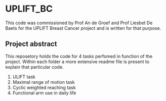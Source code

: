 <h1> UPLIFT_BC </h1>

This code was commissioned by Prof An de Groef and Prof Liesbet De Baets for the UPLIFT Breast Cancer project and is written for that purpose.

<h2> Project abstract </h2>

This reposetory holds the code for 4 tasks perfomed in function of the project. Within each folder a more extensive readme file is present to explain that particular code. 

1. ULIFT task
2. Maximal range of motion task
3. Cyclic weighted reaching task
4. Functional arm use in daily life
